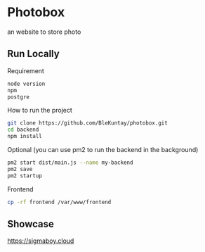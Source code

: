 
# Photobox 

an website to store photo  

## Run Locally

Requirement

```bash
node version 
npm 
postgre 
```

How to run the project 

```bash
git clone https://github.com/BleKuntay/photobox.git
cd backend
npm install 

```


Optional (you can use pm2 to run the backend in the background)
```bash
pm2 start dist/main.js --name my-backend
pm2 save
pm2 startup

```

Frontend 

```bash
cp -rf frontend /var/www/frontend
```


## Showcase
https://sigmaboy.cloud


